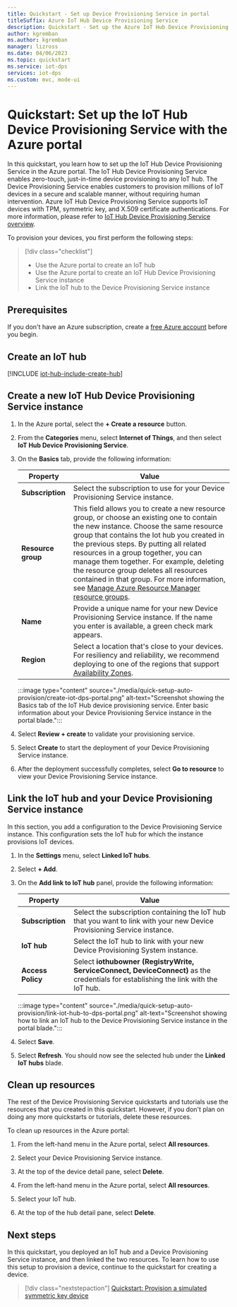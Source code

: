 ```yaml
---
title: Quickstart - Set up Device Provisioning Service in portal
titleSuffix: Azure IoT Hub Device Provisioning Service
description: Quickstart - Set up the Azure IoT Hub Device Provisioning Service (DPS) in the Microsoft Azure portal
author: kgremban
ms.author: kgremban
manager: lizross
ms.date: 04/06/2023
ms.topic: quickstart
ms.service: iot-dps
services: iot-dps
ms.custom: mvc, mode-ui
---
```


# Quickstart: Set up the IoT Hub Device Provisioning Service with the Azure portal

In this quickstart, you learn how to set up the IoT Hub Device Provisioning Service in the Azure portal. The IoT Hub Device Provisioning Service enables zero-touch, just-in-time device provisioning to any IoT hub. The Device Provisioning Service enables customers to provision millions of IoT devices in a secure and scalable manner, without requiring human intervention. Azure IoT Hub Device Provisioning Service supports IoT devices with TPM, symmetric key, and X.509 certificate authentications. For more information, please refer to [IoT Hub Device Provisioning Service overview](about-iot-dps.md).

To provision your devices, you first perform the following steps:

> [!div class="checklist"]
> * Use the Azure portal to create an IoT hub
> * Use the Azure portal to create an IoT Hub Device Provisioning Service instance
> * Link the IoT hub to the Device Provisioning Service instance

## Prerequisites

If you don't have an Azure subscription, create a [free Azure account](https://azure.microsoft.com/free/) before you begin.

## Create an IoT hub

[!INCLUDE [iot-hub-include-create-hub](../../includes/iot-hub-include-create-hub.md)]

## Create a new IoT Hub Device Provisioning Service instance

1. In the Azure portal, select the **+ Create a resource** button.

1. From the **Categories** menu, select **Internet of Things**, and then select **IoT Hub Device Provisioning Service**.

1. On the **Basics** tab, provide the following information:
    
    | Property | Value |
    | --- | --- |
    | **Subscription** | Select the subscription to use for your Device Provisioning Service instance. |
    | **Resource group** | This field allows you to create a new resource group, or choose an existing one to contain the new instance. Choose the same resource group that contains the Iot hub you created in the previous steps. By putting all related resources in a group together, you can manage them together. For example, deleting the resource group deletes all resources contained in that group. For more information, see [Manage Azure Resource Manager resource groups](../azure-resource-manager/management/manage-resource-groups-portal.md). |
    | **Name** | Provide a unique name for your new Device Provisioning Service instance. If the name you enter is available, a green check mark appears. |
    | **Region** | Select a location that's close to your devices. For resiliency and reliability, we recommend deploying to one of the regions that support [Availability Zones](iot-dps-ha-dr.md). |

    :::image type="content" source="./media/quick-setup-auto-provision/create-iot-dps-portal.png" alt-text="Screenshot showing the Basics tab of the IoT Hub device provisioning service. Enter basic information about your Device Provisioning Service instance in the portal blade.":::

1. Select **Review + create** to validate your provisioning service.

1. Select **Create** to start the deployment of your Device Provisioning Service instance.

1. After the deployment successfully completes, select **Go to resource** to view your Device Provisioning Service instance.

## Link the IoT hub and your Device Provisioning Service instance

In this section, you add a configuration to the Device Provisioning Service instance. This configuration sets the IoT hub for which the instance provisions IoT devices.

1. In the **Settings** menu, select **Linked IoT hubs**.

1. Select **+ Add**.

1. On the **Add link to IoT hub** panel, provide the following information: 

    | Property | Value |
    | --- | --- |
    | **Subscription** | Select the subscription containing the IoT hub that you want to link with your new Device Provisioning Service instance. |
    | **IoT hub** | Select the IoT hub to link with your new Device Provisioning System instance. |
    | **Access Policy** | Select **iothubowner (RegistryWrite, ServiceConnect, DeviceConnect)** as the credentials for establishing the link with the IoT hub. |

    :::image type="content" source="./media/quick-setup-auto-provision/link-iot-hub-to-dps-portal.png" alt-text="Screenshot showing how to link an IoT hub to the Device Provisioning Service instance in the portal blade."::: 

1. Select **Save**.

1. Select **Refresh**. You should now see the selected hub under the **Linked IoT hubs** blade.

## Clean up resources

The rest of the Device Provisioning Service quickstarts and tutorials use the resources that you created in this quickstart. However, if you don't plan on doing any more quickstarts or tutorials, delete these resources.

To clean up resources in the Azure portal:

1. From the left-hand menu in the Azure portal, select **All resources**.

1. Select your Device Provisioning Service instance.

1. At the top of the device detail pane, select **Delete**.  

1. From the left-hand menu in the Azure portal, select **All resources**.

1. Select your IoT hub.

1. At the top of the hub detail pane, select **Delete**.  

## Next steps

In this quickstart, you deployed an IoT hub and a Device Provisioning Service instance, and then linked the two resources. To learn how to use this setup to provision a device, continue to the quickstart for creating a device.

> [!div class="nextstepaction"]
> [Quickstart: Provision a simulated symmetric key device](./quick-create-simulated-device-symm-key.md)
